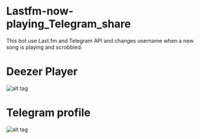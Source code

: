 # Lastfm-now-playing_Telegram_share
This bot use Last.fm and Telegram API and changes username when a new song is playing and scrobbled.

# Deezer Player
![alt tag](https://snipboard.io/Y6fKWB.jpg)

# Telegram profile
![alt tag](https://snipboard.io/Z8gdvC.jpg)
